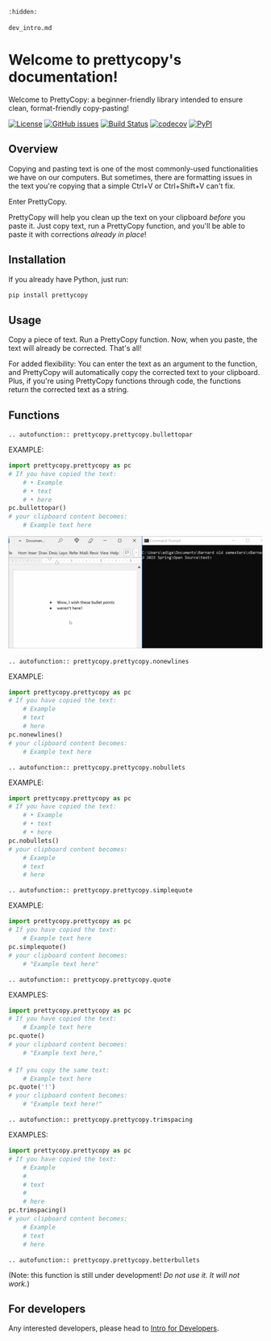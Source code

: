 ```{toctree}
:hidden:

dev_intro.md
```

# Welcome to prettycopy's documentation!

Welcome to PrettyCopy: a beginner-friendly library intended to ensure clean, format-friendly copy-pasting!

[![License](https://img.shields.io/github/license/hippothebrave/prettycopy)](https://github.com/hippothebrave/prettycopy/blob/main/LICENSE)
[![GitHub issues](https://img.shields.io/github/issues/hippothebrave/prettycopy)](https://github.com/hippothebrave/prettycopy/issues)
[![Build Status](https://github.com/hippothebrave/prettycopy/workflows/Build%20Status/badge.svg?branch=main)](https://github.com/hippothebrave/prettycopy/actions?query=workflow%3A%22Build+Status%22)
[![codecov](https://codecov.io/gh/hippothebrave/prettycopy/branch/main/graph/badge.svg)](https://codecov.io/gh/hippothebrave/prettycopy)
[![PyPI](https://img.shields.io/pypi/v/prettycopy)](https://pypi.org/project/prettycopy/)

## Overview
Copying and pasting text is one of the most commonly-used functionalities we have on our computers. But sometimes, there are formatting issues in the text you're copying that a simple Ctrl+V or Ctrl+Shift+V can't fix.

Enter PrettyCopy.

PrettyCopy will help you clean up the text on your clipboard *before* you paste it. Just copy text, run a PrettyCopy function, and you'll be able to paste it with corrections *already in place*!

## Installation

If you already have Python, just run:

```python
pip install prettycopy
```

## Usage

Copy a piece of text. Run a PrettyCopy function. Now, when you paste, the text will already be corrected. That's all!



For added flexibility: You can enter the text as an argument to the function, and PrettyCopy will automatically copy the corrected text to your clipboard. Plus, if you're using PrettyCopy functions through code, the functions return the corrected text as a string.

## Functions

<!-- ```{eval-rst}
.. automodule:: prettycopy.prettycopy
   :members:
``` -->

```{eval-rst}
.. autofunction:: prettycopy.prettycopy.bullettopar
```

EXAMPLE:
```python
import prettycopy.prettycopy as pc
# If you have copied the text:
    # • Example
    # • text
    # • here
pc.bullettopar()
# your clipboard content becomes: 
    # Example text here
```

![bullettopar_ex](docs/images/bullettopar.gif)


```{eval-rst}
.. autofunction:: prettycopy.prettycopy.nonewlines
```

EXAMPLE:
```python
import prettycopy.prettycopy as pc
# If you have copied the text:
    # Example
    # text
    # here
pc.nonewlines()
# your clipboard content becomes: 
    # Example text here
```


```{eval-rst}
.. autofunction:: prettycopy.prettycopy.nobullets
```

EXAMPLE:
```python
import prettycopy.prettycopy as pc
# If you have copied the text:
    # • Example
    # • text
    # • here
pc.nobullets()
# your clipboard content becomes: 
    # Example 
    # text 
    # here
```


```{eval-rst}
.. autofunction:: prettycopy.prettycopy.simplequote
```

EXAMPLE:
```python
import prettycopy.prettycopy as pc
# If you have copied the text:
    # Example text here
pc.simplequote()
# your clipboard content becomes: 
    # "Example text here"
```


```{eval-rst}
.. autofunction:: prettycopy.prettycopy.quote
```

EXAMPLES:
```python
import prettycopy.prettycopy as pc
# If you have copied the text:
    # Example text here
pc.quote()
# your clipboard content becomes: 
    # "Example text here,"

# If you copy the same text:
    # Example text here
pc.quote('!')
# your clipboard content becomes: 
    # "Example text here!"
```


```{eval-rst}
.. autofunction:: prettycopy.prettycopy.trimspacing
```

EXAMPLES:
```python
import prettycopy.prettycopy as pc
# If you have copied the text:
    # Example 
    # 
    # text 
    # 
    # here
pc.trimspacing()
# your clipboard content becomes: 
    # Example
    # text 
    # here
```

```{eval-rst}
.. autofunction:: prettycopy.prettycopy.betterbullets
```

(Note: this function is still under development! *Do not use it. It will not work.*)

## For developers

Any interested developers, please head to [Intro for Developers](dev_intro.md).
